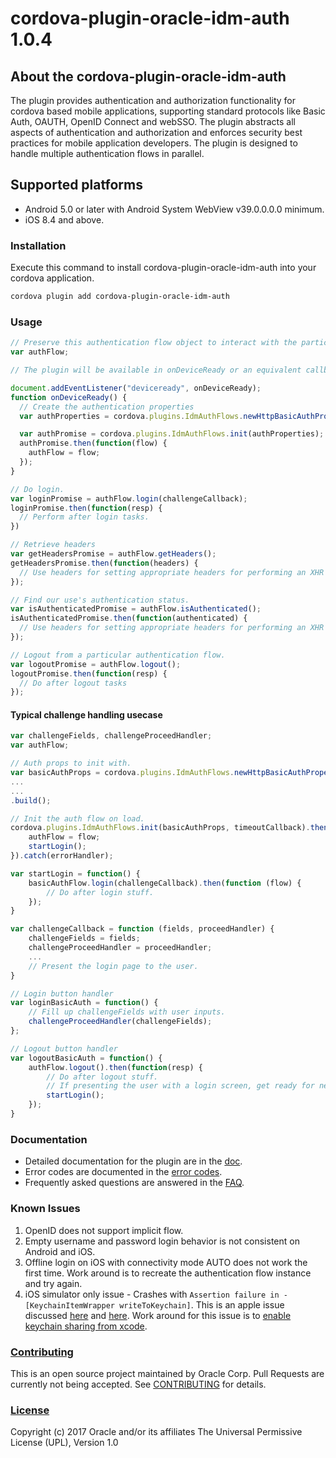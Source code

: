 # cordova-plugin-oracle-idm-auth 1.0.4

## About the cordova-plugin-oracle-idm-auth
The plugin provides authentication and authorization functionality for cordova based mobile applications,
supporting standard protocols like Basic Auth, OAUTH, OpenID Connect and webSSO.
The plugin abstracts all aspects of authentication and authorization and enforces security best practices for mobile application developers.
The plugin is designed to handle multiple authentication flows in parallel.

## Supported platforms
- Android 5.0 or later with Android System WebView v39.0.0.0.0 minimum.
- iOS 8.4 and above.

### Installation
Execute this command to install cordova-plugin-oracle-idm-auth into your cordova application.

```bash
cordova plugin add cordova-plugin-oracle-idm-auth
```

### Usage
```js
// Preserve this authentication flow object to interact with the particular flow.
var authFlow;

// The plugin will be available in onDeviceReady or an equivalent callback which is executed after the application is loaded by the device.

document.addEventListener("deviceready", onDeviceReady);
function onDeviceReady() {
  // Create the authentication properties
  var authProperties = cordova.plugins.IdmAuthFlows.newHttpBasicAuthPropertiesBuilder(...).build();

  var authPromise = cordova.plugins.IdmAuthFlows.init(authProperties);
  authPromise.then(function(flow) {
    authFlow = flow;
  });
}

// Do login.
var loginPromise = authFlow.login(challengeCallback);
loginPromise.then(function(resp) {
  // Perform after login tasks.
})

// Retrieve headers
var getHeadersPromise = authFlow.getHeaders();
getHeadersPromise.then(function(headers) {
  // Use headers for setting appropriate headers for performing an XHR request.
});

// Find our use's authentication status.
var isAuthenticatedPromise = authFlow.isAuthenticated();
isAuthenticatedPromise.then(function(authenticated) {
  // Use headers for setting appropriate headers for performing an XHR request.
});

// Logout from a particular authentication flow.
var logoutPromise = authFlow.logout();
logoutPromise.then(function(resp) {
  // Do after logout tasks
});
```

#### Typical challenge handling usecase
```js
var challengeFields, challengeProceedHandler;
var authFlow;

// Auth props to init with.
var basicAuthProps = cordova.plugins.IdmAuthFlows.newHttpBasicAuthPropertiesBuilder(...)
...
...
.build();

// Init the auth flow on load.
cordova.plugins.IdmAuthFlows.init(basicAuthProps, timeoutCallback).then(function (flow) {
    authFlow = flow;
    startLogin();
}).catch(errorHandler);

var startLogin = function() {
    basicAuthFlow.login(challengeCallback).then(function (flow) {
        // Do after login stuff.
    });
}

var challengeCallback = function (fields, proceedHandler) {
    challengeFields = fields;
    challengeProceedHandler = proceedHandler;
    ...
    // Present the login page to the user.
}

// Login button handler
var loginBasicAuth = function() {
    // Fill up challengeFields with user inputs.
    challengeProceedHandler(challengeFields);
};

// Logout button handler
var logoutBasicAuth = function() {
    authFlow.logout().then(function(resp) {
        // Do after logout stuff.
        // If presenting the user with a login screen, get ready for next login
        startLogin();
    });
}
```

### Documentation
- Detailed documentation for the plugin are in the [doc](docs/plugin.md).
- Error codes are documented in the [error codes](docs/error-codes.md).
- Frequently asked questions are answered in the [FAQ](docs/faq.md).

### Known Issues
1. OpenID does not support implicit flow.
1. Empty username and password login behavior is not consistent on Android and iOS.
1. Offline login on iOS with connectivity mode AUTO does not work the first time. Work around is to recreate the authentication flow instance and try again.
1. iOS simulator only issue - Crashes with ```Assertion failure in -[KeychainItemWrapper writeToKeychain]```. This is an apple issue discussed [here](https://stackoverflow.com/questions/39561041/keychainitemwrapper-crash-on-ios10) and [here](https://forums.developer.apple.com/thread/51071). Work around for this issue is to [enable keychain sharing from xcode](https://developer.apple.com/library/content/documentation/IDEs/Conceptual/AppDistributionGuide/AddingCapabilities/AddingCapabilities.html).

### [Contributing](CONTRIBUTING.md)
This is an open source project maintained by Oracle Corp. Pull Requests are currently not being accepted. See [CONTRIBUTING](CONTRIBUTING.md) for details.

### [License](LICENSE.md)
Copyright (c) 2017 Oracle and/or its affiliates
The Universal Permissive License (UPL), Version 1.0

